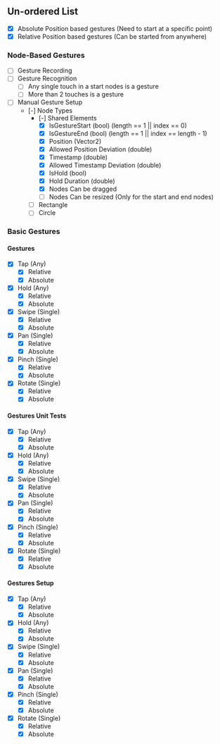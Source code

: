 ## Un-ordered List

- [x] Absolute Position based gestures (Need to start at a specific point)
- [x] Relative Position based gestures (Can be started from anywhere)

### Node-Based Gestures

- [ ] Gesture Recording
- [ ] Gesture Recognition
    - [ ] Any single touch in a start nodes is a gesture
    - [ ] More than 2 touches is a gesture
- [ ] Manual Gesture Setup
    - [-] Node Types
        - [-] Shared Elements
            - [x] IsGestureStart (bool) (length == 1 || index == 0)
            - [x] IsGestureEnd (bool) (length == 1 || index == length - 1)
            - [x] Position (Vector2)
            - [x] Allowed Position Deviation (double)
            - [x] Timestamp (double)
            - [x] Allowed Timestamp Deviation (double)
            - [x] IsHold (bool)
            - [x] Hold Duration (double)
            - [x] Nodes Can be dragged
            - [ ] Nodes Can be resized (Only for the start and end nodes)
        - [ ] Rectangle
        - [ ] Circle

### Basic Gestures

#### Gestures

- [x] Tap (Any)
    - [x] Relative
    - [x] Absolute

- [x] Hold (Any)
    - [x] Relative
    - [x] Absolute

- [x] Swipe (Single)
    - [x] Relative
    - [x] Absolute

- [x] Pan (Single)
    - [x] Relative
    - [x] Absolute

- [x] Pinch (Single)
    - [x] Relative
    - [x] Absolute

- [x] Rotate (Single)
    - [x] Relative
    - [x] Absolute

#### Gestures Unit Tests

- [x] Tap (Any)
    - [x] Relative
    - [x] Absolute

- [x] Hold (Any)
    - [x] Relative
    - [x] Absolute

- [x] Swipe (Single)
    - [x] Relative
    - [x] Absolute

- [x] Pan (Single)
    - [x] Relative
    - [x] Absolute

- [x] Pinch (Single)
    - [x] Relative
    - [x] Absolute

- [x] Rotate (Single)
    - [x] Relative
    - [x] Absolute

#### Gestures Setup

- [x] Tap (Any)
    - [x] Relative
    - [x] Absolute

- [x] Hold (Any)
    - [x] Relative
    - [x] Absolute

- [x] Swipe (Single)
    - [x] Relative
    - [x] Absolute

- [x] Pan (Single)
    - [x] Relative
    - [x] Absolute

- [x] Pinch (Single)
    - [x] Relative
    - [x] Absolute

- [x] Rotate (Single)
    - [x] Relative
    - [x] Absolute